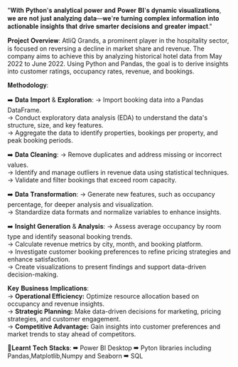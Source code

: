 "𝐖𝐢𝐭𝐡 𝐏𝐲𝐭𝐡𝐨𝐧'𝐬 𝐚𝐧𝐚𝐥𝐲𝐭𝐢𝐜𝐚𝐥 𝐩𝐨𝐰𝐞𝐫 𝐚𝐧𝐝 𝐏𝐨𝐰𝐞𝐫 𝐁𝐈'𝐬 𝐝𝐲𝐧𝐚𝐦𝐢𝐜 𝐯𝐢𝐬𝐮𝐚𝐥𝐢𝐳𝐚𝐭𝐢𝐨𝐧𝐬, 𝐰𝐞 𝐚𝐫𝐞 𝐧𝐨𝐭 𝐣𝐮𝐬𝐭 𝐚𝐧𝐚𝐥𝐲𝐳𝐢𝐧𝐠 𝐝𝐚𝐭𝐚—𝐰𝐞'𝐫𝐞 𝐭𝐮𝐫𝐧𝐢𝐧𝐠 𝐜𝐨𝐦𝐩𝐥𝐞𝐱 𝐢𝐧𝐟𝐨𝐫𝐦𝐚𝐭𝐢𝐨𝐧 𝐢𝐧𝐭𝐨 𝐚𝐜𝐭𝐢𝐨𝐧𝐚𝐛𝐥𝐞 𝐢𝐧𝐬𝐢𝐠𝐡𝐭𝐬 𝐭𝐡𝐚𝐭 𝐝𝐫𝐢𝐯𝐞 𝐬𝐦𝐚𝐫𝐭𝐞𝐫 𝐝𝐞𝐜𝐢𝐬𝐢𝐨𝐧𝐬 𝐚𝐧𝐝 𝐠𝐫𝐞𝐚𝐭𝐞𝐫 𝐢𝐦𝐩𝐚𝐜𝐭."

𝐏𝐫𝐨𝐣𝐞𝐜𝐭 𝐎𝐯𝐞𝐫𝐯𝐢𝐞𝐰:
AtliQ Grands, a prominent player in the hospitality sector, is focused on reversing a decline in market share and revenue. The company aims to achieve this by analyzing historical hotel data from May 2022 to June 2022. Using Python and Pandas, the goal is to derive insights into customer ratings, occupancy rates, revenue, and bookings.


𝐌𝐞𝐭𝐡𝐨𝐝𝐨𝐥𝐨𝐠𝐲:

➡️ 𝐃𝐚𝐭𝐚 𝐈𝐦𝐩𝐨𝐫𝐭 & 𝐄𝐱𝐩𝐥𝐨𝐫𝐚𝐭𝐢𝐨𝐧: 
→ Import booking data into a Pandas DataFrame.  
→ Conduct exploratory data analysis (EDA) to understand the data's structure, size, and key features.  
→ Aggregate the data to identify properties, bookings per property, and peak booking periods.  

➡️ 𝐃𝐚𝐭𝐚 𝐂𝐥𝐞𝐚𝐧𝐢𝐧𝐠: 
→ Remove duplicates and address missing or incorrect values.  
→ Identify and manage outliers in revenue data using statistical techniques.  
→ Validate and filter bookings that exceed room capacity.  

➡️ 𝐃𝐚𝐭𝐚 𝐓𝐫𝐚𝐧𝐬𝐟𝐨𝐫𝐦𝐚𝐭𝐢𝐨𝐧:
→ Generate new features, such as occupancy percentage, for deeper analysis and visualization.  
→ Standardize data formats and normalize variables to enhance insights.  

➡️ 𝐈𝐧𝐬𝐢𝐠𝐡𝐭 𝐆𝐞𝐧𝐞𝐫𝐚𝐭𝐢𝐨𝐧 & 𝐀𝐧𝐚𝐥𝐲𝐬𝐢𝐬:
→ Assess average occupancy by room type and identify seasonal booking trends.  
→ Calculate revenue metrics by city, month, and booking platform.  
→ Investigate customer booking preferences to refine pricing strategies and enhance satisfaction.  
→ Create visualizations to present findings and support data-driven decision-making.  

𝐊𝐞𝐲 𝐁𝐮𝐬𝐢𝐧𝐞𝐬𝐬 𝐈𝐦𝐩𝐥𝐢𝐜𝐚𝐭𝐢𝐨𝐧𝐬:  
→ **Operational Efficiency:** Optimize resource allocation based on occupancy and revenue insights.  
→ **Strategic Planning:** Make data-driven decisions for marketing, pricing strategies, and customer engagement.  
→ **Competitive Advantage:** Gain insights into customer preferences and market trends to stay ahead of competitors.

📒𝐋𝐞𝐚𝐫𝐧𝐭 𝐓𝐞𝐜𝐡 𝐒𝐭𝐚𝐜𝐤𝐬:
➡ Power BI Desktop
➡ Pyton libraries including Pandas,Matplotlib,Numpy and Seaborn
➡ SQL
